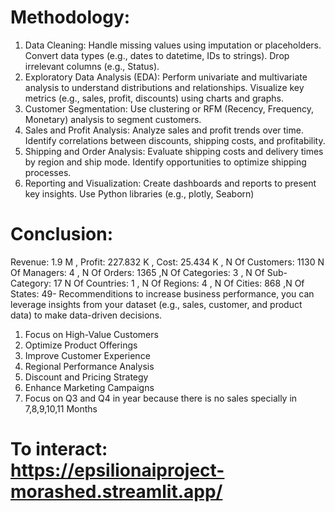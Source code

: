 # Methodology:
1. Data Cleaning:
 Handle missing values using imputation or placeholders.
 Convert data types (e.g., dates to datetime, IDs to strings).
 Drop irrelevant columns (e.g., Status).
2. Exploratory Data Analysis (EDA): 
 Perform univariate and multivariate analysis to understand distributions and
 relationships.
 Visualize key metrics (e.g., sales, profit, discounts) using charts and graphs.
3. Customer Segmentation: 
 Use clustering or RFM (Recency, Frequency, Monetary) analysis to segment
 customers.
4. Sales and Profit Analysis: 
 Analyze sales and profit trends over time.
 Identify correlations between discounts, shipping costs, and profitability.
5. Shipping and Order Analysis: 
 Evaluate shipping costs and delivery times by region and ship mode.
 Identify opportunities to optimize shipping processes.
6. Reporting and Visualization:
 Create dashboards and reports to present key insights.
 Use Python libraries (e.g., plotly, Seaborn)
# Conclusion:
Revenue: 1.9 M  ,  Profit: 227.832 K  , Cost: 25.434 K , N Of Customers: 1130
 N Of Managers: 4 , N Of Orders: 1365 ,N Of Categories: 3 , N Of Sub-Category: 17
 N Of Countries: 1 , N Of Regions: 4 , N Of Cities: 868 ,N Of States: 49- Recommenditions to increase business performance, you can leverage
 insights from your dataset (e.g., sales, customer, and product data) to make
 data-driven decisions. 
1. Focus on High-Value Customers
 2. Optimize Product Offerings
 3. Improve Customer Experience
 4. Regional Performance Analysis
 5. Discount and Pricing Strategy
 6. Enhance Marketing Campaigns
 7. Focus on Q3 and Q4 in year because there is no sales specially in
 7,8,9,10,11 Months
# To interact: https://epsilionaiproject-morashed.streamlit.app/
